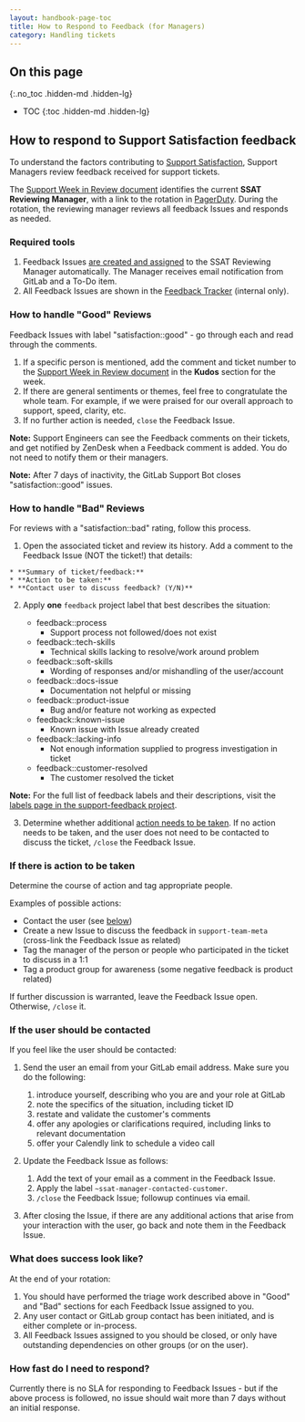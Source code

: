 ```yaml
---
layout: handbook-page-toc
title: How to Respond to Feedback (for Managers)
category: Handling tickets
---
```


## On this page
{:.no_toc .hidden-md .hidden-lg}

- TOC
{:toc .hidden-md .hidden-lg}

## How to respond to Support Satisfaction feedback
To understand the factors contributing to [Support Satisfaction](/handbook/support/performance-indicators/#support-satisfaction-ssat), Support Managers review feedback received for support tickets.

The [Support Week in Review document](https://docs.google.com/document/d/1eyMzbzImSKNFMpmu33C6imvC1iWEWHREJqaD6mkVDNg/edit) identifies the current **SSAT Reviewing Manager**, with a link to the rotation in [PagerDuty](https://gitlab.pagerduty.com/schedules#P9UIIDY). During the rotation, the reviewing manager reviews all feedback Issues and responds as needed.

### Required tools
1. Feedback Issues [are created and assigned](/handbook/support/support-ops/responsibilities.html#support-satisfaction-survey-ssat) to the SSAT Reviewing Manager automatically. The Manager receives email notification from GitLab and a To-Do item.
1. All Feedback Issues are shown in the [Feedback Tracker](https://gitlab.com/gitlab-com/support/feedback/-/issues) (internal only).

### How to handle "Good" Reviews
Feedback Issues with label "satisfaction::good" - go through each and read through the comments.

1. If a specific person is mentioned, add the comment and ticket number to the [Support Week in Review document](https://docs.google.com/document/d/1eyMzbzImSKNFMpmu33C6imvC1iWEWHREJqaD6mkVDNg/edit) in the **Kudos** section for the week.
1. If there are general sentiments or themes, feel free to congratulate the whole team. For example, if we were praised for our overall approach to support, speed, clarity, etc.
1. If no further action is needed, `close` the Feedback Issue.

**Note:** Support Engineers can see the Feedback comments on their tickets, and get notified by ZenDesk when a Feedback comment is added. You do not need to notify them or their managers.

**Note:** After 7 days of inactivity, the GitLab Support Bot closes "satisfaction::good" issues. 

### How to handle "Bad" Reviews
For reviews with a "satisfaction::bad" rating, follow this process.

1. Open the associated ticket and review its history. Add a comment to the Feedback Issue (NOT the ticket!) that details:

```
* **Summary of ticket/feedback:** 
* **Action to be taken:** 
* **Contact user to discuss feedback? (Y/N)** 
```

2. Apply **one** `feedback` project label that best describes the situation:

   * feedback::process
     - Support process not followed/does not exist
   * feedback::tech-skills
     - Technical skills lacking to resolve/work around problem
   * feedback::soft-skills
     - Wording of responses and/or mishandling of the user/account 
   * feedback::docs-issue
     - Documentation not helpful or missing
   * feedback::product-issue
     - Bug and/or feature not working as expected
   * feedback::known-issue
     - Known issue with Issue already created  
   * feedback::lacking-info
     - Not enough information supplied to progress investigation in ticket
   * feedback::customer-resolved
     - The customer resolved the ticket

**Note:** For the full list of feedback labels and their descriptions, visit the [labels page in the support-feedback project](https://gitlab.com/gitlab-com/support/feedback/-/labels?utf8=%E2%9C%93&subscribed=&search=feedback%3A%3A).

3. Determine whether additional [action needs to be taken](#if-there-is-action-to-be-taken). If no action needs to be taken, and the user does not need to be contacted to discuss the ticket, `/close` the Feedback Issue.

### If there is action to be taken
Determine the course of action and tag appropriate people.

Examples of possible actions:
 - Contact the user (see [below](#if-the-user-should-be-contacted))
 - Create a new Issue to discuss the feedback in `support-team-meta` (cross-link the Feedback Issue as related)
 - Tag the manager of the person or people who participated in the ticket to discuss in a 1:1
 - Tag a product group for awareness (some negative feedback is product related)

If further discussion is warranted, leave the Feedback Issue open. Otherwise, `/close` it.

### If the user should be contacted
If you feel like the user should be contacted:

1. Send the user an email from your GitLab email address. Make sure you do the following:
   1. introduce yourself, describing who you are and your role at GitLab
   1. note the specifics of the situation, including ticket ID
   1. restate and validate the customer's comments
   1. offer any apologies or clarifications required, including links to relevant documentation
   1. offer your Calendly link to schedule a video call

2. Update the Feedback Issue as follows:
   1. Add the text of your email as a comment in the Feedback Issue.
   1. Apply the label `~ssat-manager-contacted-customer`.
   1. `/close` the Feedback Issue; followup continues via email.

3. After closing the Issue, if there are any additional actions that arise from your interaction with the user, go back and note them in the Feedback Issue.

### What does success look like?
At the end of your rotation:
1. You should have performed the triage work described above in "Good" and "Bad" sections for each Feedback Issue assigned to you.
1. Any user contact or GitLab group contact has been initiated, and is either complete or in-process.
1. All Feedback Issues assigned to you should be closed, or only have outstanding dependencies on other groups (or on the user).

### How fast do I need to respond?
Currently there is no SLA for responding to Feedback Issues - but if the above process is followed, no issue should wait more than 7 days without an initial response.
